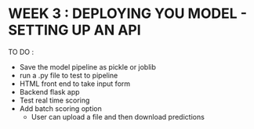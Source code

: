 # WEEK 3 : DEPLOYING YOU MODEL - SETTING UP AN API

TO DO :
- Save the model pipeline as pickle or joblib 
- run a .py file to test to pipeline 
- HTML front end to take input form 
- Backend flask app 
- Test real time scoring 
- Add batch scoring option
  - User can upload a file and then download predictions


